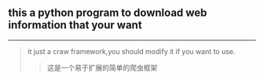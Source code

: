 ## this a python program to download web information that your want

---
>it just a craw framework,you should modify it if you want to use.
>> 这是一个易于扩展的简单的爬虫框架
